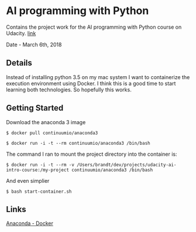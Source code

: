 # AI programming with Python

Contains the project work for the AI programming with Python course on Udacity. [link](https://www.udacity.com/course/ai-programming-python-nanodegree--nd089)

Date - March 6th, 2018

## Details

Instead of installing python 3.5 on my mac system I want to containerize the execution environment using Docker.  I think this is a good time to start learning both technologies. So hopefully this works.  

## Getting Started

Download the anaconda 3 image

    $ docker pull continuumio/anaconda3

    $ docker run -i -t --rm continuumio/anaconda3 /bin/bash

The command I ran to mount the project directory into the container is:

    $ docker run -i -t --rm -v /Users/brandt/dev/projects/udacity-ai-intro-course:/my-project continuumio/anaconda3 /bin/bash

And even simplier

    $ bash start-container.sh

## Links
[Anaconda - Docker](https://medium.com/@patrickmichelberger/getting-started-with-anaconda-docker-b50a2c482139)

